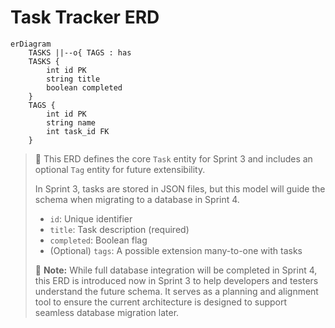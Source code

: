 # Task Tracker ERD

```mermaid
erDiagram
    TASKS ||--o{ TAGS : has
    TASKS {
        int id PK
        string title
        boolean completed
    }
    TAGS {
        int id PK
        string name
        int task_id FK
    }
```

> 📌 This ERD defines the core `Task` entity for Sprint 3 and includes an optional `Tag` entity for future extensibility.
>
> In Sprint 3, tasks are stored in JSON files, but this model will guide the schema when migrating to a database in Sprint 4.
>
> * `id`: Unique identifier
> * `title`: Task description (required)
> * `completed`: Boolean flag
> * (Optional) `tags`: A possible extension many-to-one with tasks
>
> 🧠 **Note:** While full database integration will be completed in Sprint 4, this ERD is introduced now in Sprint 3 to help developers and testers understand the future schema. It serves as a planning and alignment tool to ensure the current architecture is designed to support seamless database migration later.
